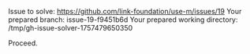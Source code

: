 Issue to solve: https://github.com/link-foundation/use-m/issues/19
Your prepared branch: issue-19-f9451b6d
Your prepared working directory: /tmp/gh-issue-solver-1757479650350

Proceed.